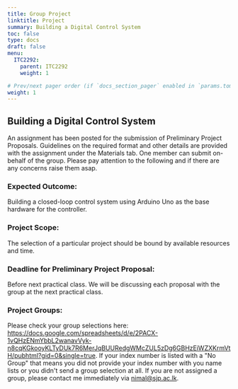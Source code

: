 ```yaml
---
title: Group Project
linktitle: Project
summary: Building a Digital Control System
toc: false
type: docs
draft: false
menu:
  ITC2292:
    parent: ITC2292
    weight: 1

# Prev/next pager order (if `docs_section_pager` enabled in `params.toml`)
weight: 1
---
```


## Building a Digital Control System

An assignment has been posted for the submission of Preliminary Project Proposals. Guidelines on the required format and other details are provided with the assignment under the Materials tab. One member can submit on-behalf of the group. Please pay attention to the following and if there are any concerns raise them asap.

### Expected Outcome:
Building a closed-loop control system using Arduino Uno as the base hardware for the controller.

### Project Scope:
The selection of a particular project should be bound by available resources and time.

### Deadline for Preliminary Project Proposal:
Before next practical class. We will be discussing each proposal with the group at the next practical class.

### Project Groups: 
Please check your group selections here: https://docs.google.com/spreadsheets/d/e/2PACX-1vQHzENmYbbL2wanavVyk-n8cqKGkooyKLTyDUk7R6MerJqBUURedgWMcZUL5zDg6GBHzEiWZXKrmVtH/pubhtml?gid=0&single=true. If your index number is listed with a "No Group" that means you did not provide your index number with you name lists or you didn't send a group selection at all. If you are not assigned a group, please contact me immediately via nimal@sjp.ac.lk.

